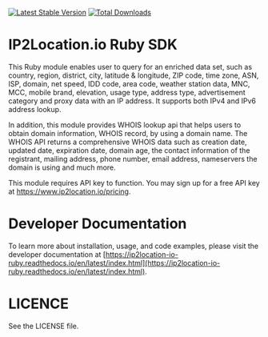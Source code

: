[![Latest Stable Version](https://img.shields.io/gem/v/ip2location_io_ruby.svg)](https://rubygems.org/gems/ip2location_io_ruby)
[![Total Downloads](https://img.shields.io/gem/dt/ip2location_io_ruby.svg)](https://rubygems.org/gems/ip2location_io_ruby)

IP2Location.io Ruby SDK
========================
This Ruby module enables user to query for an enriched data set, such as country, region, district, city, latitude & longitude, ZIP code, time zone, ASN, ISP, domain, net speed, IDD code, area code, weather station data, MNC, MCC, mobile brand, elevation, usage type, address type, advertisement category and proxy data with an IP address. It supports both IPv4 and IPv6 address lookup.

In addition, this module provides WHOIS lookup api that helps users to obtain domain information, WHOIS record, by using a domain name. The WHOIS API returns a comprehensive WHOIS data such as creation date, updated date, expiration date, domain age, the contact information of the registrant, mailing address, phone number, email address, nameservers the domain is using and much more.

This module requires API key to function. You may sign up for a free API key at https://www.ip2location.io/pricing.

Developer Documentation
=====================

To learn more about installation, usage, and code examples, please visit the developer documentation at [https://ip2location-io-ruby.readthedocs.io/en/latest/index.html](https://ip2location-io-ruby.readthedocs.io/en/latest/index.html).


LICENCE
=====================
See the LICENSE file.
